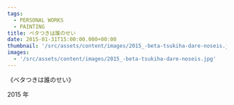 ```yaml
---
tags:
  - PERSONAL WORKS
  - PAINTING
title: ベタつきは誰のせい
date: 2015-01-31T15:00:00.000+00:00
thumbnail: '/src/assets/content/images/2015_-beta-tsukiha-dare-noseis.jpg'
images:
  - '/src/assets/content/images/2015_-beta-tsukiha-dare-noseis.jpg'
---
```


《ベタつきは誰のせい》

2015 年

